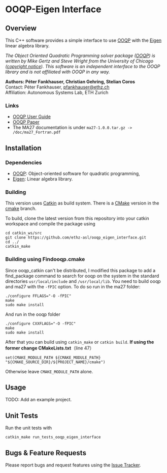 OOQP-Eigen Interface
======================

Overview
---------------

This C++ software provides a simple interface to use [OOQP] with the [Eigen] linear algebra library.

*The Object Oriented Quadratic Programming solver package ([OOQP]) is written by Mike Gertz and Steve Wright from the University of Chicago ([copyright notice](http://pages.cs.wisc.edu/~swright/ooqp/COPYRIGHT.html)). This software is an independent interface to the OOQP library and is not affiliated with OOQP in any way.*

**Authors: Péter Fankhauser, Christian Gehring, Stelian Coros**<br />
Contact: Péter Fankhauser, pfankhauser@ethz.ch<br />
Affiliation: Autonomous Systems Lab, ETH Zurich

### Links

* [OOQP User Guide](http://pages.cs.wisc.edu/~swright/ooqp/ooqp-userguide.pdf)
* [OOQP Paper](http://pages.cs.wisc.edu/~swright/ooqp/ooqp-paper.pdf)
* The MA27 documentation is under `ma27-1.0.0.tar.gz -> /doc/ma27_Fortran.pdf`


Installation
------------

### Dependencies

- [OOQP]: Object-oriented software for quadratic programming,
- [Eigen]: Linear algebra library.

### Building

This version uses [Catkin] as build system. There is a [CMake] version in the [cmake](https://github.com/ethz-asl/ooqp_eigen_interface/tree/cmake) branch.

To build, clone the latest version from this repository into your catkin workspace and compile the package using

	cd catkin_ws/src
	git clone https://github.com/ethz-asl/ooqp_eigen_interface.git
	cd ../
	catkin_make

### Building using Findooqp.cmake
Since ooqp_catkin can't be distributed, I modified this package to add a find_package command to search for ooqp on the system in the standard directories `usr/local/include` and `/usr/local/lib`. You need to build ooqp and ma27 with the `-fPIC` option. To do so run in the ma27 folder:

	./configure FFLAGS="-O -fPIC"
	make
	sudo make install

And run in the ooqp folder

	./configure CXXFLAGS="-O -fPIC"
	make
	sudo make install

After that you can build using `catkin_make` or `catkin build`. **If using the former change CMakeLists.txt**（line 47）

	set(CMAKE_MODULE_PATH ${CMAKE_MODULE_PATH} "${CMAKE_SOURCE_DIR}/${PROJECT_NAME}/cmake")

Otherwise leave `CMAKE_MODULE_PATH` alone.

Usage
------------

TODO: Add an example project.


Unit Tests
------------

Run the unit tests with

	catkin_make run_tests_ooqp_eigen_interface


Bugs & Feature Requests
------------

Please report bugs and request features using the [Issue Tracker](https://github.com/ethz-asl/ooqp-eigen_interface/issues).


[OOQP]: http://pages.cs.wisc.edu/~swright/ooqp/
[Eigen]: http://eigen.tuxfamily.org
[Catkin]: http://wiki.ros.org/catkin
[CMake]: http://www.cmake.org/
